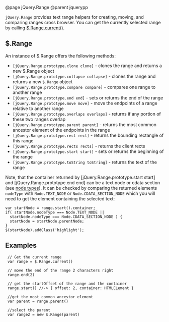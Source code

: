@page jQuery.Range
@parent jquerypp

`jQuery.Range` provides text range helpers for creating, moving, and comparing ranges cross browser. You can get the currently selected range by calling [$.Range.current()](jQuery.Range.static.current).

## $.Range

An instance of $.Range offers the following methods:

* `[jQuery.Range.prototype.clone clone]` - clones the range and returns a new $.Range object
* `[jQuery.Range.prototype.collapse collapse]` - clones the range and returns a new `$.Range` object
* `[jQuery.Range.prototype.compare compare]` - compares one range to another range
* `[jQuery.Range.prototype.end end]` - sets or returns the end of the range
* `[jQuery.Range.prototype.move move]` - move the endpoints of a range relative to another range
* `[jQuery.Range.prototype.overlaps overlaps]` - returns if any portion of these two ranges overlap
* `[jQuery.Range.prototype.parent parent]` - returns the most common ancestor element of the endpoints in the range
* `[jQuery.Range.prototype.rect rect]` - returns the bounding rectangle of this range
* `[jQuery.Range.prototype.rects rects]` - returns the client rects
* `[jQuery.Range.prototype.start start]` - sets or returns the beginning of the range
* `[jQuery.Range.prototype.toString toString]` - returns the text of the range

Note, that the container returned by [jQuery.Range.prototype.start start] and [jQuery.Range.prototype.end end] can be a text node or cdata section (see [node types](https://developer.mozilla.org/en/nodeType)). It can be checked by comparing the returned elements `nodeType` with `Node.TEXT_NODE` or `Node.CDATA_SECTION_NODE` which you will need to get the element containing the selected text:

    var startNode = range.start().container;
    if( startNode.nodeType === Node.TEXT_NODE ||
      startNode.nodeType === Node.CDATA_SECTION_NODE ) {
      startNode = startNode.parentNode;
    }
    $(startNode).addClass('highlight');

## Examples

     // Get the current range
     var range = $.Range.current()
     
     // move the end of the range 2 characters right
     range.end(2)
     
     // get the startOffset of the range and the container
     range.start() //-> { offset: 2, container: HTMLELement }
     
     //get the most common ancestor element
     var parent = range.parent()
     
     //select the parent
     var range2 = new $.Range(parent)
